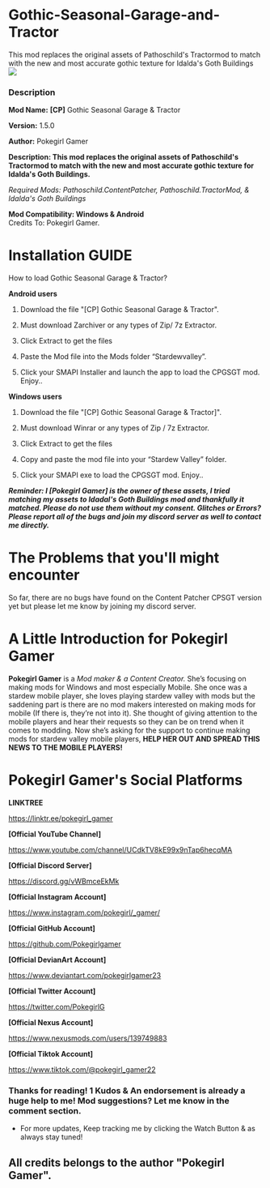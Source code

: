 # **Gothic-Seasonal-Garage-and-Tractor**
This mod replaces the original assets of Pathoschild's Tractormod to match with the new and most accurate gothic texture for Idalda's Goth Buildings
![](https://staticdelivery.nexusmods.com/mods/1303/images/17758/17758-1691586291-328924003.png)

### **Description**

**Mod Name:** **[CP]** Gothic Seasonal Garage & Tractor

**Version:** 1.5.0

**Author:** Pokegirl Gamer

**Description: This mod replaces the original assets of Pathoschild's Tractormod to match with the new and most accurate gothic texture for Idalda's Goth Buildings.**

*Required Mods: Pathoschild.ContentPatcher, Pathoschild.TractorMod, & Idalda's Goth Buildings*

**Mod Compatibility: Windows & Android**\
Credits To: Pokegirl Gamer.

# **Installation GUIDE**

How to load Gothic Seasonal Garage & Tractor?


**Android users**


1. Download the file "[CP] Gothic Seasonal Garage & Tractor".

2. Must download Zarchiver or any types of Zip/ 7z Extractor.

3. Click Extract to get the files

4. Paste the Mod file into the Mods folder “Stardewvalley”.

5. Click your SMAPI Installer and launch the app to load the CPGSGT mod. Enjoy..

**Windows users**

1. Download the file "[CP] Gothic Seasonal Garage & Tractor]".

2. Must download Winrar or any types of Zip / 7z Extractor.

3. Click Extract to get the files

4. Copy and paste the mod file into your “Stardew Valley” folder.

5. Click your SMAPI exe to load the CPGSGT mod. Enjoy..

***Reminder: I [Pokegirl Gamer] is the owner of these assets, I tried matching my assets to Idadal's Goth Buildings mod and thankfully it matched. Please do not use them without my consent. Glitches or Errors? Please report all of the bugs and join
my discord server as well to contact me directly.***

# **The Problems that you'll might encounter**

So far, there are no bugs have found on the Content Patcher CPSGT version yet
but please let me know by joining my discord server.

# **A Little Introduction for Pokegirl Gamer**

**Pokegirl Gamer** is a *Mod maker & a Content Creator.* She’s focusing on making mods for Windows and most especially Mobile. She once was a stardew mobile player, she loves playing stardew valley with mods but the saddening part is there are no mod makers interested on making mods for mobile (If there is, they’re not into it). She thought of giving attention to the mobile players and hear their requests so they can be on trend when it comes to modding. Now she’s asking for the support to continue making mods for stardew valley mobile players, **HELP HER OUT AND SPREAD THIS NEWS TO THE MOBILE PLAYERS!**

# **Pokegirl Gamer's Social Platforms**

**LINKTREE**

https://linktr.ee/pokegirl_gamer
 
**[Official YouTube Channel]**

https://www.youtube.com/channel/UCdkTV8kE99x9nTap6hecqMA
 
**[Official Discord Server]**

https://discord.gg/vWBmceEkMk
 
**[Official Instagram Account]**

https://www.instagram.com/pokegirl/_gamer/
 
**[Official GitHub Account]**

https://github.com/Pokegirlgamer

**[Official DevianArt Account]**

https://www.deviantart.com/pokegirlgamer23

**[Official Twitter Account]**

https://twitter.com/PokegirlG

**[Official Nexus Account]**

https://www.nexusmods.com/users/139749883

**[Official Tiktok Account]**

https://www.tiktok.com/@pokegirl_gamer22

### Thanks for reading! 1 Kudos & An endorsement is already a huge help to me! Mod suggestions? Let me know in the comment section.
 
- For more updates, Keep tracking me by clicking the Watch Button & as always stay
tuned!
 
## **All credits belongs to the author "Pokegirl Gamer".**
